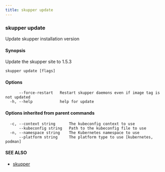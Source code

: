 ```yaml
---
title: skupper update
---
```

### skupper update

Update skupper installation version

#### Synopsis

Update the skupper site to 1.5.3

```
skupper update [flags]
```

#### Options

```
      --force-restart   Restart skupper daemons even if image tag is not updated
  -h, --help            help for update
```

#### Options inherited from parent commands

```
  -c, --context string      The kubeconfig context to use
      --kubeconfig string   Path to the kubeconfig file to use
  -n, --namespace string    The Kubernetes namespace to use
      --platform string     The platform type to use [kubernetes, podman]
```

#### SEE ALSO

* [skupper](index.html) 

<!-- ###### Auto generated by spf13/cobra on 1-Feb-2024
 -->